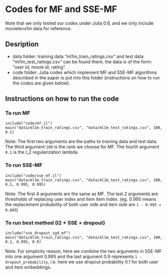 # Codes for MF and SSE-MF


Note that we only tested our codes under Julia 0.6, and we only include movielens1m data for reference.


## Desription
- data folder: training data “ml1m_train_ratings.csv” and test data "ml1m_test_ratings.csv" can be found there, the data is of the form: “user id, movie id, rating”.
- code folder: Julia codes which implement MF and SSE-MF algorithms described in the paper is put into this folder (instructions on how to run the codes are given below).

## Instructions on how to run the code

### To run MF

```
include("code/mf.jl")
main("data/ml1m_train_ratings.csv", "data/ml1m_test_ratings.csv", 100, 0.1)
```

Note: The first two arguments are the paths to training data and test data. The third argument ```100``` is the rank we choose for MF. The fourth argument ```0.1``` is the l_2 regularization lambda. 
 
### To run SSE-MF

```
include("code/sse_mf.jl")
main("data/ml1m_train_ratings.csv", "data/ml1m_test_ratings.csv", 100, 0.1, 0.995, 0.995)
```

Note: The first 4 arguments are the same as MF. The last 2 arguments are thresholds of replacing user index and item item index. (eg. 0.995 means the replacement probability of both user side and item side are `1 - 0.995 = 0.005`)

### To run best method (l2 + SSE + dropout)

```
include("sse_dropout_sgd_mf")
main("data/ml1m_train_ratings.csv", "data/ml1m_test_ratings.csv", 100, 0.1, 0.995, 0.9)
```

Note: For simplicity reason, here we combine the two arguments in SSE-MF into one argument 0.995 and the last argument 0.9 represents `1 - dropout_probability`, i.e. here we use dropout probability 0.1 for both user and item embeddings.
